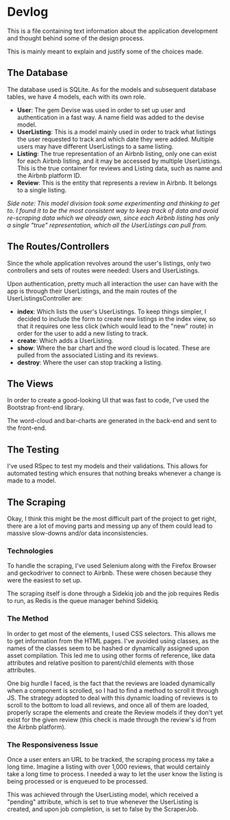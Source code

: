 # Devlog

This is a file containing text information about the application development and thought behind some of the design process.

This is mainly meant to explain and justify some of the choices made.

## The Database

The database used is SQLite. As for the models and subsequent database tables, we have 4 models, each with its own role.

- **User**: The gem Devise was used in order to set up user and authentication in a fast way. A name field was added to the devise model.
- **UserListing**: This is a model mainly used in order to track what listings the user requested to track and which date they were added. Multiple users may have different UserListings to a same listing.
- **Listing**: The true representation of an Airbnb listing, only one can exist for each Airbnb listing, and it may be accessed by multiple UserListings. This is the true container for reviews and Listing data, such as name and the Airbnb platform ID.
- **Review**: This is the entity that represents a review in Airbnb. It belongs to a single listing.

*Side note: This model division took some experimenting and thinking to get to. I found it to be the most consistent way to keep track of data and avoid re-scraping data which we already own, since each Airbnb listing has only a single "true" representation, which all the UserListings can pull from.*

## The Routes/Controllers

Since the whole application revolves around the user's listings, only two controllers and sets of routes were needed: Users and UserListings.

Upon authentication, pretty much all interaction the user can have with the app is through their UserListings, and the main routes of the UserListingsController are:

- **index**: Which lists the user's UserListings. To keep things simpler, I decided to include the form to create new listings in the index view, so that it requires one less click (which would lead to the "new" route) in order for the user to add a new listing to track.
- **create**: Which adds a UserListing.
- **show**: Where the bar chart and the word cloud is located. These are pulled from the associated Listing and its reviews.
- **destroy**: Where the user can stop tracking a listing.

## The Views

In order to create a good-looking UI that was fast to code, I've used the Bootstrap front-end library.

The word-cloud and bar-charts are generated in the back-end and sent to the front-end.

## The Testing

I've used RSpec to test my models and their validations. This allows for automated testing which ensures that nothing breaks whenever a change is made to a model.

## The Scraping

Okay, I think this might be the most difficult part of the project to get right, there are a lot of moving parts and messing up any of them could lead to massive slow-downs and/or data inconsistencies.

### Technologies

To handle the scraping, I've used Selenium along with the Firefox Browser and geckodriver to connect to Airbnb. These were chosen because they were the easiest to set up.

The scraping itself is done through a Sidekiq job and the job requires Redis to run, as Redis is the queue manager behind Sidekiq.

### The Method

In order to get most of the elements, I used CSS selectors. This allows me to get information from the HTML pages. I've avoided using classes, as the names of the classes seem to be hashed or dynamically assigned upon asset compilation. This led me to using other forms of reference, like data attributes and relative position to parent/child elements with those attributes.

One big hurdle I faced, is the fact that the reviews are loaded dynamically when a component is scrolled, so I had to find a method to scroll it through JS. The strategy adopted to deal with this dynamic loading of reviews is to scroll to the bottom to load all reviews, and once all of them are loaded, properly scrape the elements and create the Review models if they don't yet exist for the given review (this check is made through the review's id from the Airbnb platform).

### The Responsiveness Issue

Once a user enters an URL to be tracked, the scraping process my take a long time. Imagine a listing with over 1,000 reviews, that would certainly take a long time to process. I needed a way to let the user know the listing is being processed or is enqueued to be processed.

This was achieved through the UserListing model, which received a "pending" attribute, which is set to true whenever the UserListing is created, and upon job completion, is set to false by the ScraperJob. 
